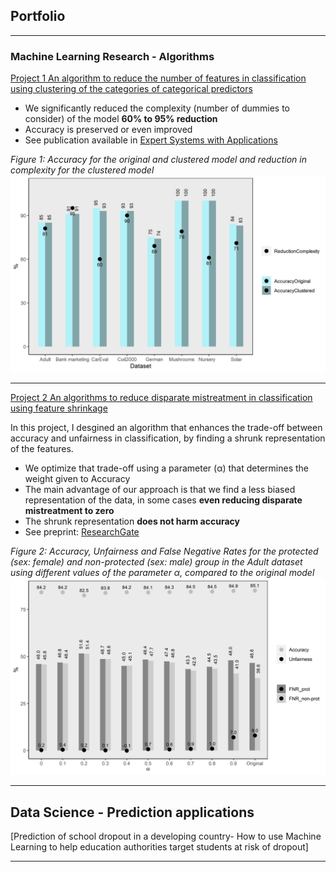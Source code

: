 ## Portfolio

---

### Machine Learning Research - Algorithms
[Project 1 An algorithm to reduce the number of features in classification using clustering of the categories of categorical predictors](https://marcelagalvisres.github.io/clustcat/)

- We significantly reduced the complexity (number of dummies to consider) of the model **60% to 95% reduction**
- Accuracy is preserved or even improved
- See publication available in [Expert Systems with Applications](https://doi.org/10.1016/j.eswa.2021.115245)


_Figure 1: Accuracy for the original and clustered model and reduction in complexity for the clustered model_
<img src="images/effect_clust.jpeg?raw=true"/>

---

[Project 2 An algorithms to reduce disparate mistreatment in classification using feature shrinkage](http://example.com/)

In this project, I desgined an algorithm that enhances the trade-off between accuracy and unfairness in classification, by finding a shrunk representation of the features. 
- We optimize that trade-off using a parameter (&alpha;) that determines the weight given to Accuracy
- The main advantage of our approach is that we find a less biased representation of the data, in some cases **even reducing disparate mistreatment to zero** 
- The shrunk representation **does not harm accuracy**
- See preprint: [ResearchGate](https://www.researchgate.net/publication/358614960_Improving_fairness_of_Generalized_Linear_Models_by_feature_shrinkage)

_Figure 2: Accuracy, Unfairness and False Negative Rates for the protected (sex: female) and non-protected (sex: male) group in the Adult dataset using different values of the parameter &alpha;, compared to the original model_
<img src="images/Adult_sex.jpeg?raw=true"/> 


---
## Data Science - Prediction applications
[Prediction of school dropout in a developing country- How to use Machine Learning to help education authorities target students at risk of dropout]






---

